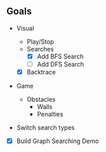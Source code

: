 ## Goals

- Visual

  - Play/Stop
  - Searches
    - [x] Add BFS Search
    - [ ] Add DFS Search
  - [x] Backtrace

- Game
  - Obstacles
    - Walls
    - Penalties
- Switch search types

- [x] Build Graph Searching Demo
